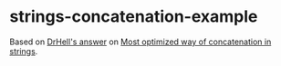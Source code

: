 # strings-concatenation-example

Based on [DrHell's answer](https://stackoverflow.com/a/49267798) on [Most optimized way of concatenation in strings](https://stackoverflow.com/questions/18892281/most-optimized-way-of-concatenation-in-strings).

